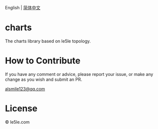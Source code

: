 English | [简体中文](./README.CN.md)

# charts

The charts library based on le5le topology.

# How to Contribute

If you have any comment or advice, please report your issue, or make any change as you wish and submit an PR.

alsmile123@qq.com

# License

© le5le.com
